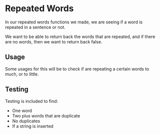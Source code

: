 # Repeated Words

In our repeated words functions we made, we are seeing if a word is repeated in a sentence or not.

We want to be able to return back the words that are repeated, and if there are no words, then we want to return back false.

## Usage

Some usages for this will be to check if are repeating a certain words to much, or to little.

## Testing

Testing is included to find:

- One word
- Two plus words that are duplicate
- No duplicates
- If a string is inserted
